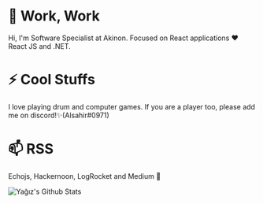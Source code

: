 
# 💬 Work, Work
Hi, I'm Software Specialist at Akinon. Focused on React applications ❤️ React JS and .NET. 

# ⚡ Cool Stuffs
I love playing drum and computer games. If you are a player too, please add me on discord!✨(Alsahir#0971)

# 📫 RSS
Echojs, Hackernoon, LogRocket and Medium 👯

<img align="left" alt="Yağız's Github Stats" src="https://github-readme-stats.vercel.app/api?username=gaspetcan&show_icons=true&hide_border=true" />

